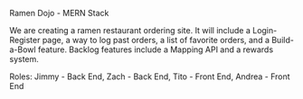 Ramen Dojo -
MERN Stack

We are creating a ramen restaurant ordering site. It will include a Login-Register page, a way to log past orders, a list of favorite orders, and a Build-a-Bowl feature. 
Backlog features include a Mapping API and a rewards system.


Roles:
Jimmy - Back End,
Zach - Back End,
Tito - Front End,
Andrea - Front End
